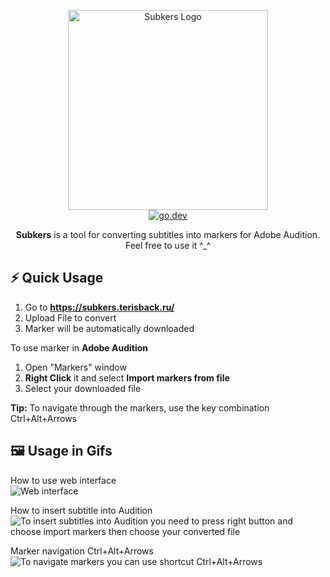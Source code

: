 <p align="center">
    <a href="https://subkers.terisback.ru">
        <img alt="Subkers Logo" height="320" src="https://user-images.githubusercontent.com/26527529/91093603-15d30580-e673-11ea-835f-653a29d2d993.png">
    </a>
    <br>
    <a href="https://pkg.go.dev/github.com/Terisback/subkers?tab=doc">
        <img alt="go.dev" src="https://img.shields.io/badge/go.dev-007d9c?logo=go&logoColor=white&style=flat-square">
    </a>
</p>

<p align="center">
    <b>Subkers</b> is a tool for converting subtitles into markers for Adobe Audition.
    <br>
    Feel free to use it ^_^
</p>

## ⚡️ Quick Usage

1. Go to **https://subkers.terisback.ru/**
2. Upload File to convert
3. Marker will be automatically downloaded

To use marker in **Adobe Audition**
1. Open "Markers" window
2. **Right Click** it and select **Import markers from file**
3. Select your downloaded file

**Tip:** To navigate through the markers, use the key combination Ctrl+Alt+Arrows

## 🖼️ Usage in Gifs

How to use web interface
<br>
<img alt="Web interface" src="https://user-images.githubusercontent.com/26527529/91093700-3ac77880-e673-11ea-8d15-d27384d1a12e.gif">
<br>

How to insert subtitle into Audition
<br>
<img alt="To insert subtitles into Audition you need to press right button and choose import markers then choose your converted file" src="https://user-images.githubusercontent.com/26527529/91096835-1c17b080-e678-11ea-998b-d245bb18bb31.gif">

Marker navigation Ctrl+Alt+Arrows
<br>
<img alt="To navigate markers you can use shortcut Ctrl+Alt+Arrows" src="https://user-images.githubusercontent.com/26527529/91097620-7ebd7c00-e679-11ea-95b2-fc61b56fa741.gif">
